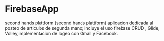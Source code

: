 # FirebaseApp
second hands plattform (second hands plattform)
aplicacion dedicada al posteo de articulos de segunda mano;
incluye el uso firebase CRUD , Glide, Volley,implementacion de logeo con Gmail y Facebook.
